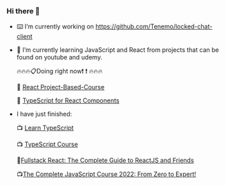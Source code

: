 ### Hi there 👋

- :keyboard: I’m currently working on https://github.com/Tenemo/locked-chat-client
- 🌱 I’m currently learning JavaScript and React from projects that can be found on youtube and udemy.

  :fire::fire::fire::clipboard:Doing right now:exclamation: :exclamation: :fire::fire::fire:
   
  :pushpin: [React Project-Based-Course](https://www.youtube.com/watch?v=u6gSSpfsoOQ&t=515s)
  
  :pushpin: [TypeScript for React Components](https://www.youtube.com/watch?v=z8lDwLKthr8)
  
  
- I have just finished:

    :tv: [Learn TypeScript](https://www.youtube.com/watch?v=gp5H0Vw39yw)

    :tv: [TypeScript Course](https://www.youtube.com/watch?v=BwuLxPH8IDs)

    :orange_book:[Fullstack React: The Complete Guide to ReactJS and Friends](https://www.newline.co/fullstack-react/)
    
    :tv:[The Complete JavaScript Course 2022: From Zero to Expert!](https://www.udemy.com/course/the-complete-javascript-course/)

<!--
**wojciech-lasota/wojciech-lasota** is a ✨ _special_ ✨ repository because its `README.md` (this file) appears on your GitHub profile.

Here are some ideas to get you started:

- 🔭 I’m currently working on ...
- 🌱 I’m currently learning ...
- 👯 I’m looking to collaborate on ...
- 🤔 I’m looking for help with ...
- 💬 Ask me about ...
- 📫 How to reach me: ...
- 😄 Pronouns: ...
- ⚡ Fun fact: ...
- :orange_book: I'm currently reading Fullstack React: The Complete Guide to ReactJS and Friends.
-->
